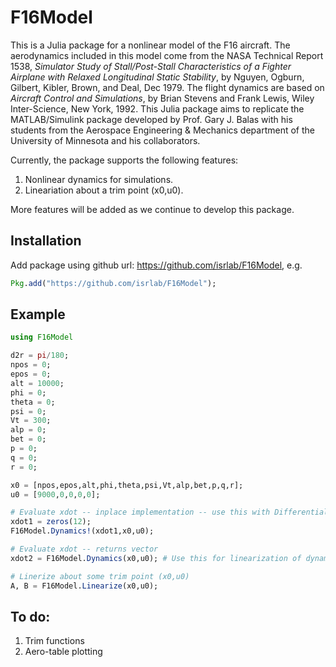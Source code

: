 # F16Model

This is a Julia package for a nonlinear model of the F16 aircraft. The aerodynamics included in this model come from the NASA Technical Report 1538, *Simulator Study of Stall/Post-Stall Characteristics of a Fighter Airplane with Relaxed Longitudinal Static Stability*, by Nguyen, Ogburn, Gilbert, Kibler, Brown, and Deal, Dec 1979. The flight dynamics are based on *Aircraft Control and Simulations*, by Brian Stevens and Frank Lewis, Wiley Inter-Science, New York, 1992. This Julia package aims to replicate the MATLAB/Simulink package developed by Prof. Gary J. Balas with his students from the Aerospace Engineering & Mechanics department of the University of Minnesota and his collaborators.

Currently, the package supports the following features:

1. Nonlinear dynamics for simulations.
2. Lineariation about a trim point (x0,u0).

More features will be added as we continue to develop this package.

## Installation
Add package using github url: https://github.com/isrlab/F16Model, e.g.

``` julia
Pkg.add("https://github.com/isrlab/F16Model");
```

## Example

``` julia
using F16Model

d2r = pi/180;
npos = 0;
epos = 0;
alt = 10000;
phi = 0;
theta = 0;
psi = 0;
Vt = 300;
alp = 0;
bet = 0;
p = 0;
q = 0;
r = 0;

x0 = [npos,epos,alt,phi,theta,psi,Vt,alp,bet,p,q,r];
u0 = [9000,0,0,0,0];

# Evaluate xdot -- inplace implementation -- use this with DifferentialEquations package.
xdot1 = zeros(12);
F16Model.Dynamics!(xdot1,x0,u0);

# Evaluate xdot -- returns vector
xdot2 = F16Model.Dynamics(x0,u0); # Use this for linearization of dynamics, etc.

# Linerize about some trim point (x0,u0)
A, B = F16Model.Linearize(x0,u0);
```

## To do:
1. Trim functions
2. Aero-table plotting

